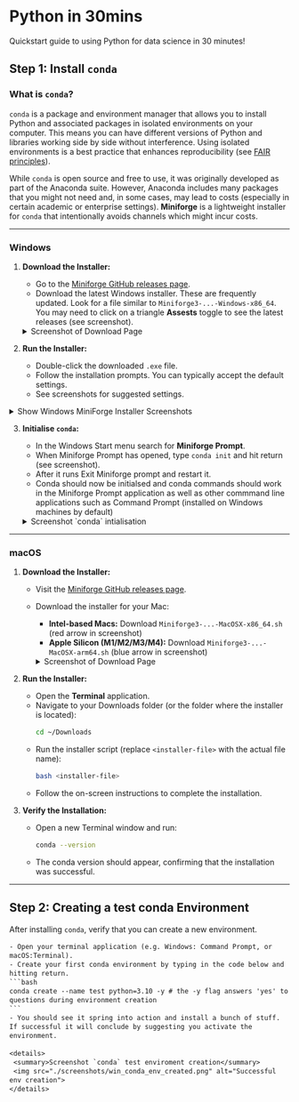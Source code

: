 # Python in 30mins  
Quickstart guide to using Python for data science in 30 minutes!

## Step 1: Install `conda`

### What is `conda`?

`conda` is a package and environment manager that allows you to install Python and associated packages in isolated environments on your computer. This means you can have different versions of Python and libraries working side by side without interference. Using isolated environments is a best practice that enhances reproducibility (see [FAIR principles](https://en.wikipedia.org/wiki/FAIR_data)).

While `conda` is open source and free to use, it was originally developed as part of the Anaconda suite. However, Anaconda includes many packages that you might not need and, in some cases, may lead to costs (especially in certain academic or enterprise settings). **Miniforge** is a lightweight installer for `conda` that intentionally avoids channels which might incur costs.

---

### Windows

1. **Download the Installer:**
   - Go to the [Miniforge GitHub releases page](https://github.com/conda-forge/miniforge/releases).
   - Download the latest Windows installer. These are frequently updated. Look for a file similar to `Miniforge3-...-Windows-x86_64`. You may need to click on a triangle **Assests** toggle to see the latest releases (see screenshot).

   <details>
     <summary>Screenshot of Download Page</summary>
     <img src="./screenshots/win_releases.png" alt="MiniForge Releases as of 2025-03-13">
   </details>

2. **Run the Installer:**
   - Double-click the downloaded `.exe` file.
   - Follow the installation prompts. You can typically accept the default settings.
   - See screenshots for suggested settings.
  
  <details>
    <summary>Show Windows MiniForge Installer Screenshots</summary>
    <img src="./screenshots/win_install_1.png" alt="Installer Step 1">
    <br>
    <img src="./screenshots/win_install_2.png" alt="Installer Step 2">
    <br>
    <img src="./screenshots/win_install_3.png" alt="Installer Step 3">
  </details>

3. **Initialise `conda`:**
   - In the Windows Start menu search for **Miniforge Prompt**.
   - When Miniforge Prompt has opened, type `conda init` and hit return (see screenshot).
   - After it runs Exit Miniforge prompt and restart it.
   - Conda should now be initialsed and conda commands should work in the Miniforge Prompt application as well as other commmand line applications such as Command Prompt (installed on Windows machines by default)

   <details>
     <summary>Screenshot `conda` intialisation</summary>
     <img src="./screenshots/win_conda_init.png" alt="Running conda init">
   </details>

---

### macOS

1. **Download the Installer:**
   - Visit the [Miniforge GitHub releases page](https://github.com/conda-forge/miniforge/releases).
   - Download the installer for your Mac:
     - **Intel-based Macs:** Download `Miniforge3-...-MacOSX-x86_64.sh` (red arrow in screenshot)
     - **Apple Silicon (M1/M2/M3/M4):** Download `Miniforge3-...-MacOSX-arm64.sh` (blue arrow in screenshot)

     <details>
     <summary>Screenshot of Download Page</summary>
     <img src="./screenshots/mac_releases.png" alt="MiniForge Releases as of 2025-03-13. , Red arrow if Intel chip.">
     </details>

2. **Run the Installer:**
   - Open the **Terminal** application.
   - Navigate to your Downloads folder (or the folder where the installer is located):
     ```bash
     cd ~/Downloads
     ```
   - Run the installer script (replace `<installer-file>` with the actual file name):
     ```bash
     bash <installer-file>
     ```
   - Follow the on-screen instructions to complete the installation.

3. **Verify the Installation:**
   - Open a new Terminal window and run:
     ```bash
     conda --version
     ```
   - The conda version should appear, confirming that the installation was successful.

---

## Step 2: Creating a test conda Environment

After installing `conda`, verify that you can create a new environment. 

    - Open your terminal application (e.g. Windows: Command Prompt, or macOS:Terminal).
    - Create your first conda environment by typing in the code below and hitting return.
    ```bash
    conda create --name test python=3.10 -y # the -y flag answers 'yes' to questions during environment creation 
    ```
    - You should see it spring into action and install a bunch of stuff.
    If successful it will conclude by suggesting you activate the environment.

    <details>
     <summary>Screenshot `conda` test enviroment creation</summary>
     <img src="./screenshots/win_conda_env_created.png" alt="Successful env creation">
    </details>
